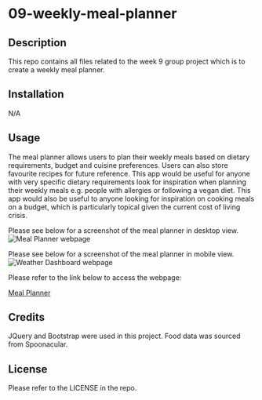 # 09-weekly-meal-planner

## Description

This repo contains all files related to the week 9 group project which is to create a weekly meal planner.

## Installation

N/A

## Usage

The meal planner allows users to plan their weekly meals based on dietary requirements, budget and cuisine preferences. Users can also store favourite recipes for future reference. This app would be useful for anyone with very specific dietary requirements look for inspiration when planning their weekly meals e.g. people with allergies or following a vegan diet. This app would also be useful to anyone looking for inspiration on cooking meals on a budget, which is particularly topical given the current cost of living crisis.

Please see below for a screenshot of the meal planner in desktop view.
![Meal Planner webpage]()

Please see below for a screenshot of the meal planner in mobile view.
![Weather Dashboard webpage]()

Please refer to the link below to access the webpage:

[Meal Planner](https://nwinch1512.github.io// "Visit Meal Planner website")

## Credits

JQuery and Bootstrap were used in this project. Food data was sourced from Spoonacular.

## License

Please refer to the LICENSE in the repo.
